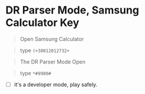 # DR Parser Mode, Samsung Calculator Key

> Open Samsung Calculator 

> type `(+30012012732+`

> The DR Parser Mode Open 

> type `*#9900#`

- [ ] it's a developer mode, play safely.
